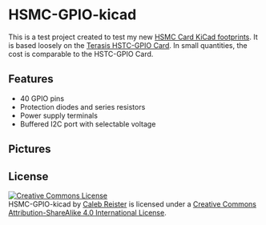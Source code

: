 # HSMC-GPIO-kicad

This is a test project created to test my new [HSMC Card KiCad footprints](https://github.com/KiCad/kicad-footprints/pulls?page=1&q=is%3Apr+is%3Aopen). It is based loosely on the [Terasis HSTC-GPIO Card](https://www.terasic.com.tw/cgi-bin/page/archive.pl?Language=English&No=322). In small quantities, the cost is comparable to the HSTC-GPIO Card.

## Features
- 40 GPIO pins
- Protection diodes and series resistors
- Power supply terminals
- Buffered I2C port with selectable voltage

## Pictures


## License

<a rel="license" href="http://creativecommons.org/licenses/by-sa/4.0/"><img alt="Creative Commons License" style="border-width:0" src="https://i.creativecommons.org/l/by-sa/4.0/88x31.png" /></a><br /><span xmlns:dct="http://purl.org/dc/terms/" property="dct:title">HSMC-GPIO-kicad</span> by <a xmlns:cc="http://creativecommons.org/ns#" href="https://github.com/calebreister/" property="cc:attributionName" rel="cc:attributionURL">Caleb Reister</a> is licensed under a <a rel="license" href="http://creativecommons.org/licenses/by-sa/4.0/">Creative Commons Attribution-ShareAlike 4.0 International License</a>.
